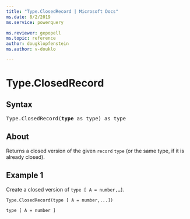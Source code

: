 ```yaml
---
title: "Type.ClosedRecord | Microsoft Docs"
ms.date: 8/2/2019
ms.service: powerquery

ms.reviewer: gepopell
ms.topic: reference
author: dougklopfenstein
ms.author: v-douklo

---
```

# Type.ClosedRecord

## Syntax

<pre>
Type.ClosedRecord(<b>type</b> as type) as type 
</pre>
  
## About  
Returns a closed version of the given `record` `type` (or the same type, if it is already closed).

## Example 1
Create a closed version of `type [ A = number,…]`.

```powerquery-m
Type.ClosedRecord(type [ A = number,...])
```

`type [ A = number ]`
